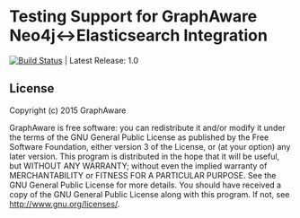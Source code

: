 Testing Support for GraphAware Neo4j<->Elasticsearch Integration
================================================================

[![Build Status](https://travis-ci.org/graphaware/neo4j-elasticsearch-tests.png)](https://travis-ci.org/graphaware/neo4j-elasticsearch-tests) | Latest Release: 1.0

License
-------

Copyright (c) 2015 GraphAware

GraphAware is free software: you can redistribute it and/or modify it under the terms of the GNU General Public License
as published by the Free Software Foundation, either version 3 of the License, or (at your option) any later version.
This program is distributed in the hope that it will be useful, but WITHOUT ANY WARRANTY; without even the implied
warranty of MERCHANTABILITY or FITNESS FOR A PARTICULAR PURPOSE. See the GNU General Public License for more details.
You should have received a copy of the GNU General Public License along with this program.
If not, see <http://www.gnu.org/licenses/>.
